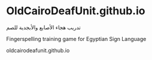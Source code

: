 # OldCairoDeafUnit.github.io


تدريب هجاء الأصابع والأبجدية للصم

Fingerspelling training game for Egyptian Sign Language

oldcairodeafunit.github.io
